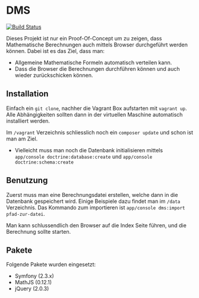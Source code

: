 DMS
===

[![Build Status](https://travis-ci.org/kreemer/DMS.png?branch=master)](https://travis-ci.org/kreemer/DMS)


Dieses Projekt ist nur ein Proof-Of-Concept um zu zeigen, dass Mathematische Berechnungen auch mittels Browser
durchgeführt werden können. Dabei ist es das Ziel, dass man:

- Allgemeine Mathematische Formeln automatisch verteilen kann.
- Dass die Browser die Berechnungen durchführen können und auch wieder zurückschicken können.


Installation
------------

Einfach ein `git clone`, nachher die Vagrant Box aufstarten mit `vagrant up`. Alle Abhängigkeiten sollten dann
in der virtuellen Maschine automatisch installiert werden.

Im `/vagrant` Verzeichnis schliesslich noch ein `composer update` und schon ist man am Ziel.

- Vielleicht muss man noch die Datenbank initialisieren mittels `app/console doctrine:database:create` und
  `app/console doctrine:schema:create`


Benutzung
---------

Zuerst muss man eine Berechnungsdatei erstellen, welche dann in die Datenbank gespeichert wird. Einige Beispiele
dazu findet man im `/data` Verzeichnis. Das Kommando zum importieren ist `app/console dms:import pfad-zur-datei`.

Man kann schlussendlich den Browser auf die Index Seite führen, und die Berechnung sollte starten.

Pakete
------

Folgende Pakete wurden eingesetzt:

- Symfony (2.3.x)
- MathJS (0.12.1)
- jQuery (2.0.3)
